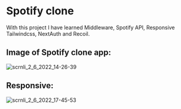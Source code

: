 # Spotify clone

With this project I have learned Middleware, Spotify API, Responsive Tailwindcss, NextAuth and Recoil.

## Image of Spotify clone app:
![scrnli_2_6_2022_14-26-39](https://user-images.githubusercontent.com/65649227/171629472-31409799-c158-4997-9634-559c2b57c6fd.png)

## Responsive:
![scrnli_2_6_2022_17-45-53](https://user-images.githubusercontent.com/65649227/171669271-7482b915-a909-48ea-9f9b-d07d05a1dce5.png)
